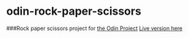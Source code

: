 # odin-rock-paper-scissors
###Rock paper scissors project for [the Odin Project](https://www.theodinproject.com/lessons/foundations-revisiting-rock-paper-scissors)
[Live version here](https://xandernesta.github.io/odin-rock-paper-scissors/)
